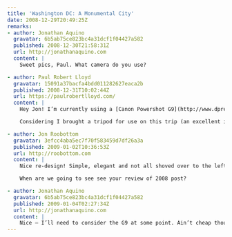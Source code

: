 ```yaml
---
title: 'Washington DC: A Monumental City'
date: 2008-12-29T20:49:25Z
remarks:
- author: Jonathan Aquino
  gravatar: 6b5ab75ce823bc4a31dcf1f04427a582
  published: 2008-12-30T21:58:31Z
  url: http://jonathanaquino.com
  content: |
    Sweet pics, Paul. What camera do you use?

- author: Paul Robert Lloyd
  gravatar: 15091a37bacfa4bdd011282627eaca2b
  published: 2008-12-31T10:02:44Z
  url: https://paulrobertlloyd.com/
  content: |
    Hey Jon! I’m currently using a [Canon Powershot G9](http://www.dpreview.com/reviews/canong9/) — a camera that falls somewhere between high-end compact and low-end DSLR. This means it’s small enough to be able to fit in my trouser pocket (just), but at the expense of some features available in full SLRs (interchangeable lenses, better image sensors etc.)

    Considering I brought a tripod for use on this trip (an excellent investment in and of itself), and thus carried camera equipment around in my bag, I’m considering upgrading to a larger EOS range camera – but this is a big and expensive leap!

- author: Jon Roobottom
  gravatar: 3efcc4aba5ec7f70f583459d7df26a3a
  published: 2009-01-02T10:36:53Z
  url: http://roobottom.com
  content: |
    Nice re-design! Simple, elegant and not all shoved over to the left!

    When are we going to see see your review of 2008 post?

- author: Jonathan Aquino
  gravatar: 6b5ab75ce823bc4a31dcf1f04427a582
  published: 2009-01-04T02:27:34Z
  url: http://jonathanaquino.com
  content: |
    Nice – I’ll need to consider the G9 at some point. Ain’t cheap though.
---
```


